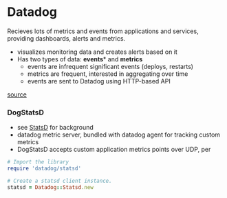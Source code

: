 # Datadog
Recieves lots of metrics and events from applications and services, providing dashboards, alerts and metrics.
- visualizes monitoring data and creates alerts based on it
- Has two types of data: **events*** and **metrics**
  - events are infrequent significant events (deploys, restarts)
  - metrics are frequent, interested in aggregating over time
  - events are sent to Datadog using HTTP-based API
  
[source](http://docs.datadoghq.com/)

### DogStatsD
- see [StatsD](./StatsD.md) for background
- datadog metric server, bundled with datadog agent for tracking custom metrics
- DogStatsD accepts custom application metrics points over UDP, per
```ruby
# Import the library
require 'datadog/statsd'

# Create a statsd client instance.
statsd = Datadog::Statsd.new
```
